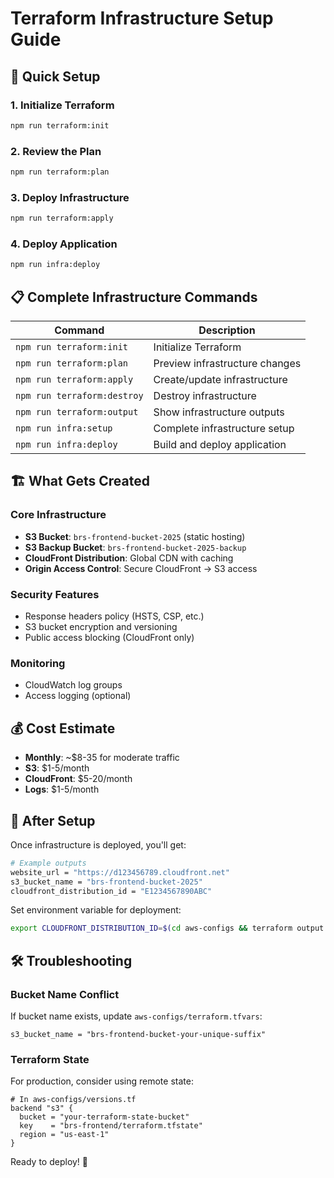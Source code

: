 # Terraform Infrastructure Setup Guide

## 🚀 Quick Setup

### 1. Initialize Terraform
```bash
npm run terraform:init
```

### 2. Review the Plan
```bash
npm run terraform:plan
```

### 3. Deploy Infrastructure
```bash
npm run terraform:apply
```

### 4. Deploy Application
```bash
npm run infra:deploy
```

## 📋 Complete Infrastructure Commands

| Command | Description |
|---------|-------------|
| `npm run terraform:init` | Initialize Terraform |
| `npm run terraform:plan` | Preview infrastructure changes |
| `npm run terraform:apply` | Create/update infrastructure |
| `npm run terraform:destroy` | Destroy infrastructure |
| `npm run terraform:output` | Show infrastructure outputs |
| `npm run infra:setup` | Complete infrastructure setup |
| `npm run infra:deploy` | Build and deploy application |

## 🏗️ What Gets Created

### Core Infrastructure
- **S3 Bucket**: `brs-frontend-bucket-2025` (static hosting)
- **S3 Backup Bucket**: `brs-frontend-bucket-2025-backup`
- **CloudFront Distribution**: Global CDN with caching
- **Origin Access Control**: Secure CloudFront → S3 access

### Security Features
- Response headers policy (HSTS, CSP, etc.)
- S3 bucket encryption and versioning
- Public access blocking (CloudFront only)

### Monitoring
- CloudWatch log groups
- Access logging (optional)

## 💰 Cost Estimate
- **Monthly**: ~$8-35 for moderate traffic
- **S3**: $1-5/month
- **CloudFront**: $5-20/month
- **Logs**: $1-5/month

## 🔧 After Setup

Once infrastructure is deployed, you'll get:

```bash
# Example outputs
website_url = "https://d123456789.cloudfront.net"
s3_bucket_name = "brs-frontend-bucket-2025"
cloudfront_distribution_id = "E1234567890ABC"
```

Set environment variable for deployment:
```bash
export CLOUDFRONT_DISTRIBUTION_ID=$(cd aws-configs && terraform output -raw cloudfront_distribution_id)
```

## 🛠️ Troubleshooting

### Bucket Name Conflict
If bucket name exists, update `aws-configs/terraform.tfvars`:
```hcl
s3_bucket_name = "brs-frontend-bucket-your-unique-suffix"
```

### Terraform State
For production, consider using remote state:
```hcl
# In aws-configs/versions.tf
backend "s3" {
  bucket = "your-terraform-state-bucket"
  key    = "brs-frontend/terraform.tfstate"
  region = "us-east-1"
}
```

Ready to deploy! 🚀
